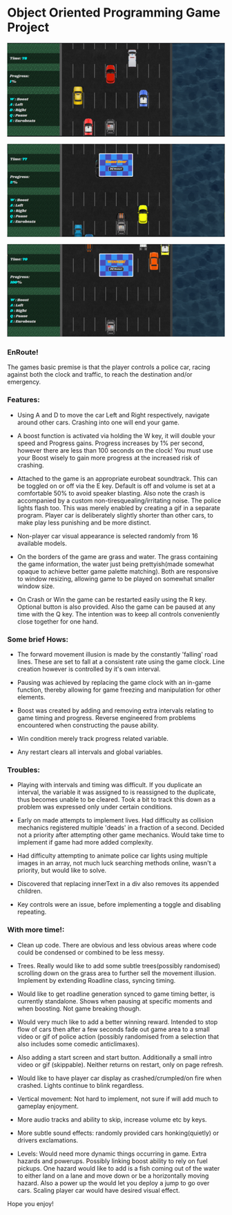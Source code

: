 # Object Oriented Programming Game Project

<p align="center"><img src="./images/screenshots/screen1.png"></p>
<p align="center"><img src="./images/screenshots/screen2.png"></p>
<p align="center"><img src="./images/screenshots/screen3.png"></p>

### **EnRoute!**

The games basic premise is that the player controls a police car, racing against both the clock and traffic, to reach the destination and/or emergency.

### Features:

- Using A and D to move the car Left and Right respectively, navigate around other cars. Crashing into one will end your game. 

- A boost function is activated via holding the W key, it will double your speed and Progress gains.
Progress increases by 1% per second, however there are less than 100 seconds on the clock! 
You must use your Boost wisely to gain more progress at the increased risk of crashing.

- Attached to the game is an appropriate eurobeat soundtrack. 
This can be toggled on or off via the E key. Default is off and volume is set at a comfortable 50% to avoid speaker blasting.
Also note the crash is accompanied by a custom non-tiresquealing/irritating noise. The police lights flash too. This was merely enabled by creating a gif in a separate program.
Player car is deliberately slightly shorter than other cars, to make play less punishing and be more distinct.
- Non-player car visual appearance is selected randomly from 16 available models.

- On the borders of the game are grass and water. The grass containing the game information, the water just being prettyish(made somewhat opaque to achieve better game palette matching).
Both are responsive to window resizing, allowing game to be played on somewhat smaller window size. 

- On Crash or Win the game can be restarted easily using the R key. Optional button is also provided.
Also the game can be paused at any time with the Q key.
The intention was to keep all controls conveniently close together for one hand.


### Some brief Hows:

- The forward movement illusion is made by the constantly 'falling' road lines.
These are set to fall at a consistent rate using the game clock. Line creation however is controlled by it's own interval.

- Pausing was achieved by replacing the game clock with an in-game function, thereby allowing for game freezing and manipulation for other elements.

- Boost was created by adding and removing extra intervals relating to game timing and progress. Reverse engineered from problems encountered when constructing the pause ability.

- Win condition merely track progress related variable.

- Any restart clears all intervals and global variables.

### Troubles:

- Playing with intervals and timing was difficult. If you duplicate an interval, the variable it was assigned to is reassigned to the duplicate, thus becomes unable to be cleared. Took a bit to track this down as a problem was expressed only under certain conditions.

- Early on made attempts to implement lives. Had difficulty as collision mechanics registered multiple 'deads' in a fraction of a second. Decided not a priority after attempting other game mechanics. Would take time to implement if game had more added complexity.

- Had difficulty attempting to animate police car lights using multiple images in an array, not much luck searching methods online, wasn't a priority, but would like to solve.

- Discovered that replacing innerText in a div also removes its appended children.

- Key controls were an issue, before implementing a toggle and disabling repeating.


### With more time!:

- Clean up code. There are obvious and less obvious areas where code could be condensed or combined to be less messy.

- Trees. Really would like to add some subtle trees(possibly randomised) scrolling down on the grass area to further sell the movement illusion. Implement by extending Roadline class, syncing timing.

- Would like to get roadline generation synced to game timing better, is currently standalone.
Shows when pausing at specific moments and when boosting. Not game breaking though.

- Would very much like to add a better winning reward. Intended to stop flow of cars then after a few seconds fade out game area to a small video or gif of police action (possibly randomised from a selection that also includes some comedic anticlimaxes). 

- Also adding a start screen and start button. Additionally a small intro video or gif (skippable). Neither returns on restart, only on page refresh.

- Would like to have player car display as crashed/crumpled/on fire when crashed. Lights continue to blink regardless.

- Vertical movement: Not hard to implement, not sure if will add much to gameplay enjoyment.

- More audio tracks and ability to skip, increase volume etc by keys.

- More subtle sound effects: randomly provided cars honking(quietly) or drivers exclamations.

- Levels: Would need more dynamic things occurring in game. Extra hazards and powerups.
Possibly linking boost ability to rely on fuel pickups.
One hazard would like to add is a fish coming out of the water to either land on a lane and move down or be a horizontally moving hazard.
Also a power up the would let you deploy a jump to go over cars. Scaling player car would have desired visual effect.


Hope you enjoy!